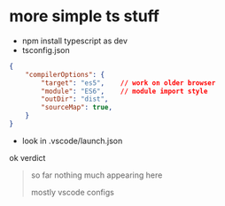 # more simple ts stuff


- npm install typescript as dev
- tsconfig.json
```json
{
    "compilerOptions": {
        "target": "es5",    // work on older browser
        "module": "ES6",    // module import style
        "outDir": "dist",
        "sourceMap": true,
    }
}
```
- look in .vscode/launch.json


ok verdict

> so far nothing much appearing here
>
> mostly vscode configs 